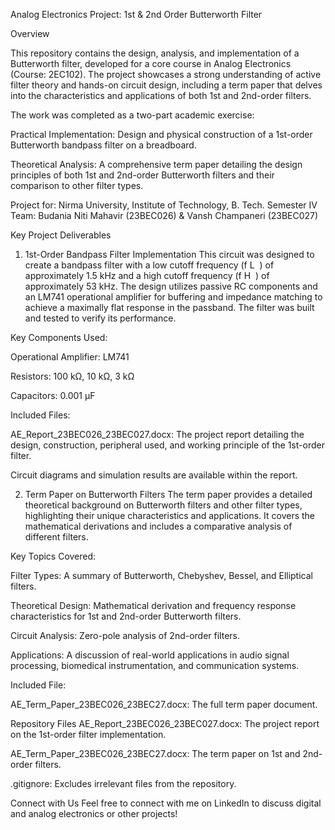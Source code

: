 Analog Electronics Project: 1st & 2nd Order Butterworth Filter

Overview

This repository contains the design, analysis, and implementation of a Butterworth filter, developed for a core course in Analog Electronics (Course: 2EC102). The project showcases a strong understanding of active filter theory and hands-on circuit design, including a term paper that delves into the characteristics and applications of both 1st and 2nd-order filters.

The work was completed as a two-part academic exercise:

Practical Implementation: Design and physical construction of a 1st-order Butterworth bandpass filter on a breadboard.

Theoretical Analysis: A comprehensive term paper detailing the design principles of both 1st and 2nd-order Butterworth filters and their comparison to other filter types.

Project for: Nirma University, Institute of Technology, B. Tech. Semester IV
Team: Budania Niti Mahavir (23BEC026) & Vansh Champaneri (23BEC027)

Key Project Deliverables
1. 1st-Order Bandpass Filter Implementation
This circuit was designed to create a bandpass filter with a low cutoff frequency (f 
L
​
 ) of approximately 1.5 kHz and a high cutoff frequency (f 
H
​
 ) of approximately 53 kHz. The design utilizes passive RC components and an LM741 operational amplifier for buffering and impedance matching to achieve a maximally flat response in the passband. The filter was built and tested to verify its performance.

Key Components Used:

Operational Amplifier: LM741

Resistors: 100 kΩ, 10 kΩ, 3 kΩ

Capacitors: 0.001 µF

Included Files:

AE_Report_23BEC026_23BEC027.docx: The project report detailing the design, construction, peripheral used, and working principle of the 1st-order filter.

Circuit diagrams and simulation results are available within the report.

2. Term Paper on Butterworth Filters
The term paper provides a detailed theoretical background on Butterworth filters and other filter types, highlighting their unique characteristics and applications. It covers the mathematical derivations and includes a comparative analysis of different filters.

Key Topics Covered:

Filter Types: A summary of Butterworth, Chebyshev, Bessel, and Elliptical filters.

Theoretical Design: Mathematical derivation and frequency response characteristics for 1st and 2nd-order Butterworth filters.

Circuit Analysis: Zero-pole analysis of 2nd-order filters.

Applications: A discussion of real-world applications in audio signal processing, biomedical instrumentation, and communication systems.

Included File:

AE_Term_Paper_23BEC026_23BEC27.docx: The full term paper document.

Repository Files
AE_Report_23BEC026_23BEC027.docx: The project report on the 1st-order filter implementation.

AE_Term_Paper_23BEC026_23BEC27.docx: The term paper on 1st and 2nd-order filters.

.gitignore: Excludes irrelevant files from the repository.

Connect with Us
Feel free to connect with me on LinkedIn to discuss digital and analog electronics or other projects!
